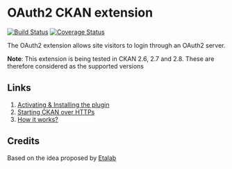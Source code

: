 OAuth2 CKAN extension
=====================

[![Build Status](https://travis-ci.org/conwetlab/ckanext-oauth2.svg?branch=master)](https://travis-ci.org/conwetlab/ckanext-oauth2)
[![Coverage Status](https://coveralls.io/repos/github/conwetlab/ckanext-oauth2/badge.svg?branch=master)](https://coveralls.io/github/conwetlab/ckanext-oauth2?branch=master)

The OAuth2 extension allows site visitors to login through an OAuth2 server.

**Note**: This extension is being tested in CKAN 2.6, 2.7 and 2.8. These are therefore considered as the supported versions


## Links

1. [Activating & Installing the plugin](https://github.com/conwetlab/ckanext-oauth2/wiki/Activating-and-Installing)
2. [Starting CKAN over HTTPs](https://github.com/conwetlab/ckanext-oauth2/wiki/Starting-CKAN-over-HTTPs)
3. [How it works?](https://github.com/conwetlab/ckanext-oauth2/wiki/How-it-works%3F)


## Credits

Based on the idea proposed by [Etalab](https://github.com/etalab/ckanext-oauth2)
